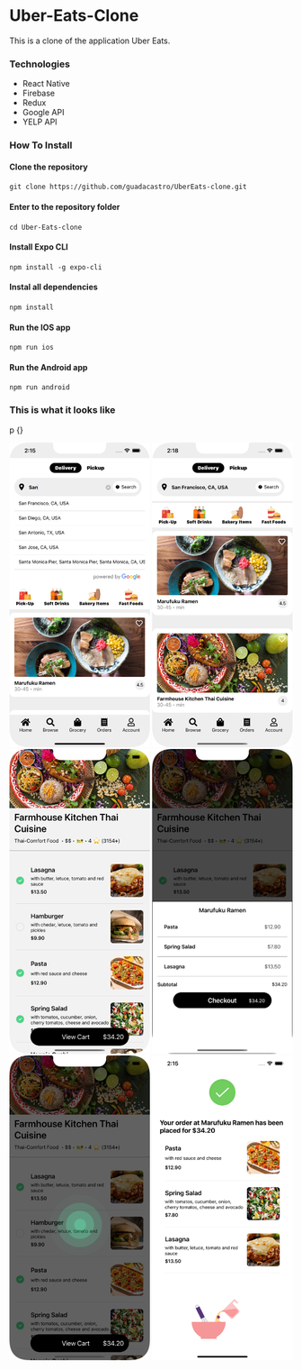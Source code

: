 # Uber-Eats-Clone

This is a clone of the application Uber Eats.


### Technologies

- React Native
- Firebase
- Redux
- Google API
- YELP API

### How To Install

#### Clone the repository
```console
git clone https://github.com/guadacastro/UberEats-clone.git
``` 

#### Enter to the repository folder
```console
cd Uber-Eats-clone
```
#### Install Expo CLI
``` console
npm install -g expo-cli
```

#### Instal all dependencies
``` console
npm install
```

#### Run the IOS app
```console
npm run ios
```

#### Run the Android app
```console
npm run android
```


### This is what it looks like
<styles> 
    p {}
</styles>
<p float="left"  >
<img src='./assets/images/1.png' width='250'/>
<img src='./assets/images/2.png' width='250'/>
<img src='./assets/images/3.png' width='250'/>
<img src='./assets/images/4.png' width='250'/>
<img src='./assets/images/5.png' width='250'/>
<img src='./assets/images/6.png' width='250'/>
</p>

